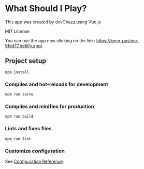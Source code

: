 # What Should I Play?

This app was created by devChazz using Vue.js

MIT License

You can use the app now clicking on the link: https://keen-pasteur-9fed77.netlify.app/

## Project setup
```
npm install
```

### Compiles and hot-reloads for development
```
npm run serve
```

### Compiles and minifies for production
```
npm run build
```

### Lints and fixes files
```
npm run lint
```

### Customize configuration
See [Configuration Reference](https://cli.vuejs.org/config/).
